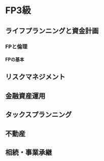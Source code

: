 # FP3級
## ライフプランニングと資金計画
### FPと倫理
#### FPの基本
## リスクマネジメント
## 金融資産運用
## タックスプランニング
## 不動産
## 相続・事業承継